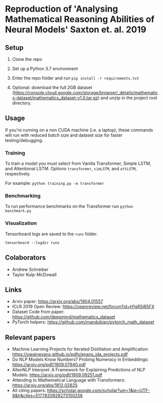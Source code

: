 # Reproduction of 'Analysing Mathematical Reasoning Abilities of Neural Models' Saxton et. al. 2019

## Setup
1) Clone the repo

2) Set up a Python 3.7 environment

3) Enter the repo folder and run `pip install -r requirements.txt`

4) Optional: download the full 2GB dataset (https://console.cloud.google.com/storage/browser/_details/mathematics-dataset/mathematics_dataset-v1.0.tar.gz) and unzip in the project root directory.

## Usage
If you're running on a non CUDA machine (i.e. a laptop), these commands will run with reduced batch size and dataset size for faster testing/debugging.

### Training
To train a model you must select from Vanilla Transformer, Simple LSTM, and Attentional LSTM. Options `transformer`, `simLSTM`, and `attLSTM`, respectively.

For example:
`python training.py -m transformer`

### Benchmarking
To run performance benchmarks on the Transformer run
`python benchmark.py`

### Visualization
Tensorboard logs are saved to the `runs` folder.

`tensorboard --logdir runs`

## Colaborators 

- Andrew Schreiber 
- Taylor Kulp-McDowall

## Links

- Arxiv paper: https://arxiv.org/abs/1904.01557
- ICLR 2019 Open Review: https://openreview.net/forum?id=H1gR5iR5FX
- Dataset Code from paper: https://github.com/deepmind/mathematics_dataset
- PyTorch helpers: https://github.com/mandubian/pytorch_math_dataset

## Relevant papers

- Machine Learning Projects for Iterated Distillation and Amplification: https://owainevans.github.io/pdfs/evans_ida_projects.pdf
- Do NLP Models Know Numbers? Probing Numeracy in Embeddings: https://arxiv.org/pdf/1909.07940.pdf
- AllenNLP Interpret:
A Framework for Explaining Predictions of NLP Models: https://arxiv.org/pdf/1909.09251.pdf
- Attending to Mathematical Language with Transformers: https://arxiv.org/abs/1812.02825
- All citing papers: https://scholar.google.com/scholar?um=1&ie=UTF-8&lr&cites=5177820928273150256

